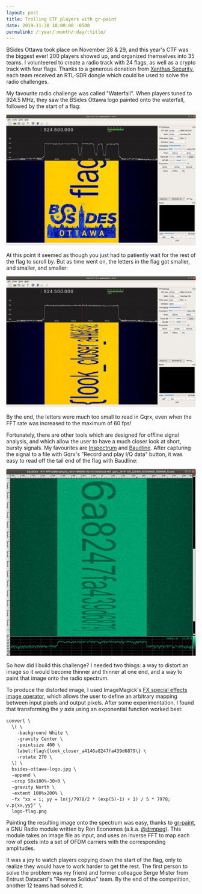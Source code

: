 ```yaml
---
layout: post
title: Trolling CTF players with gr-paint
date: 2019-11-30 18:00:00 -0500
permalink: /:year/:month/:day/:title/
---
```

BSides Ottawa took place on November 28 & 29, and this year's CTF was the biggest ever! 200 players showed up, and organized themselves into 35 teams. I volunteered to create a radio track with 24 flags, as well as a crypto track with four flags. Thanks to a generous donation from [Xanthus Security](https://www.xanthus.io/), each team received an RTL-SDR dongle which could be used to solve the radio challenges.

My favourite radio challenge was called "Waterfall". When players tuned to 924.5 MHz, they saw the BSides Ottawa logo painted onto the waterfall, followed by the start of a flag:

![Gqrx screenshot 1](/images/paint-begin.png)

At this point it seemed as though you just had to patiently wait for the rest of the flag to scroll by. But as time went on, the letters in the flag got smaller, and smaller, and smaller:

![Gqrx screenshot 2](/images/paint-end.png)

By the end, the letters were much too small to read in Gqrx, even when the FFT rate was increased to the maximum of 60 fps!

Fortunately, there are other tools which are designed for offline signal analysis, and which allow the user to have a much closer look at short, bursty signals. My favourites are [Inspectrum](https://github.com/miek/inspectrum) and [Baudline](https://www.baudline.com/). After capturing the signal to a file with Gqrx's "Record and play I/Q data" button, it was easy to read off the tail end of the flag with Baudline:

![Baudline screenshot](/images/paint-baudline.png)

So how did I build this challenge? I needed two things: a way to distort an image so it would become thinner and thinner at one end, and a way to paint that image onto the radio spectrum.

To produce the distorted image, I used ImageMagick's [FX special effects image operator](https://imagemagick.org/script/fx.php), which allows the user to define an arbitrary mapping between input pixels and output pixels. After some experimentation, I found that transforming the *y* axis using an exponential function worked best:

```
convert \
  \( \
    -background White \
    -gravity Center \
    -pointsize 400 \
    label:flag\{look_closer_a4146a8247fa439d6879\} \
    -rotate 270 \
  \) \
  bsides-ottawa-logo.jpg \
  -append \
  -crop 50x100%-30+0 \
  -gravity North \
  -extent 100%x200% \
  -fx "xx = i; yy = ln(j/7978/2 * (exp(5)-1) + 1) / 5 * 7978; v.p{xx,yy}" \
  logo-flag.png
```

Painting the resulting image onto the spectrum was easy, thanks to [gr-paint](https://github.com/drmpeg/gr-paint), a GNU Radio module written by Ron Economos (a.k.a. [@drmpeg](https://twitter.com/drmpeg)). This module takes an image file as input, and uses an inverse FFT to map each row of pixels into a set of OFDM carriers with the corresponding amplitudes.

It was a joy to watch players copying down the start of the flag, only to realize they would have to work harder to get the rest. The first person to solve the problem was my friend and former colleague Serge Mister from Entrust Datacard's "Reverse Solidus" team. By the end of the competition, another 12 teams had solved it.
